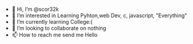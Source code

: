 - 👋 Hi, I’m @scor32k
- 👀 I’m interested in Learning Pyhton,web Dev, c, javascript, "Everything"
- 🌱 I’m currently learning College:(
- 💞️ I’m looking to collaborate on nothing
- 📫 How to reach me send me Hello

